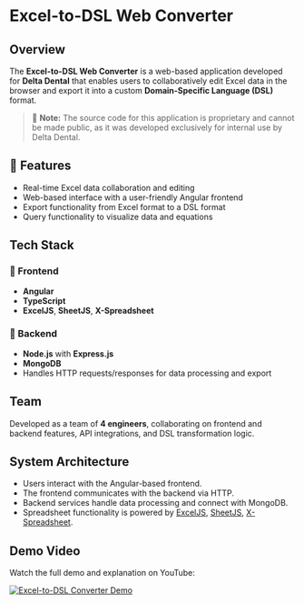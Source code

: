 # Excel-to-DSL Web Converter


## Overview

The **Excel-to-DSL Web Converter** is a web-based application developed for **Delta Dental** that enables users to collaboratively edit Excel data in the browser and export it into a custom **Domain-Specific Language (DSL)** format.

> 🛑 **Note:** The source code for this application is proprietary and cannot be made public, as it was developed exclusively for internal use by Delta Dental.

## 🎯 Features

- Real-time Excel data collaboration and editing
- Web-based interface with a user-friendly Angular frontend
- Export functionality from Excel format to a DSL format
- Query functionality to visualize data and equations

## Tech Stack

### 🔹 Frontend
- **Angular**
- **TypeScript**
- **ExcelJS**, **SheetJS**, **X-Spreadsheet**

### 🔹 Backend
- **Node.js** with **Express.js**
- **MongoDB**
- Handles HTTP requests/responses for data processing and export

## Team

Developed as a team of **4 engineers**, collaborating on frontend and backend features, API integrations, and DSL transformation logic.

## System Architecture

- Users interact with the Angular-based frontend.
- The frontend communicates with the backend via HTTP.
- Backend services handle data processing and connect with MongoDB.
- Spreadsheet functionality is powered by [ExcelJS](https://www.npmjs.com/package/exceljs/v/0.2.19), [SheetJS](https://www.npmjs.com/package/xlsx), [X-Spreadsheet](https://www.npmjs.com/package/x-data-spreadsheet).

## Demo Video

Watch the full demo and explanation on YouTube:  

[![Excel-to-DSL Converter Demo](https://img.youtube.com/vi/ivSxwgRwfdk/0.jpg)](https://www.youtube.com/watch?v=ivSxwgRwfdk)
